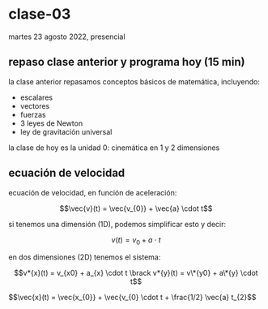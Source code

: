 # clase-03

martes 23 agosto 2022, presencial

## repaso clase anterior y programa hoy (15 min)

la clase anterior repasamos conceptos básicos de matemática, incluyendo:

- escalares
- vectores
- fuerzas
- 3 leyes de Newton
- ley de gravitación universal

la clase de hoy es la unidad 0: cinemática en 1 y 2 dimensiones

## ecuación de velocidad

ecuación de velocidad, en función de aceleración:

$$\vec{v}(t) = \vec{v_{0}} + \vec{a} \cdot t$$

si tenemos una dimensión (1D), podemos simplificar esto y decir:

$$v(t) = v_{0} + a \cdot t$$

en dos dimensiones (2D) tenemos el sistema:

$$v*{x}(t) = v_{x0} + a_{x} \cdot t \brack v*{y}(t) = v\*{y0} + a\*{y} \cdot t$$

$$\vec{x}(t) = \vec{x_{0}} + \vec{v_{0} \cdot t + \frac{1/2} \vec{a} t_{2}$$
